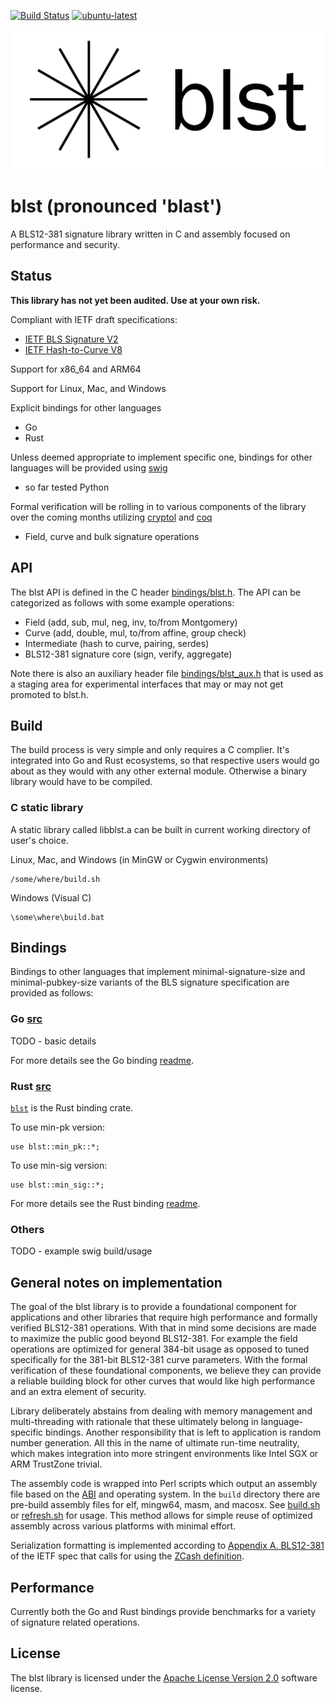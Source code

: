 [![Build Status](https://travis-ci.org/supranational/blst.svg?branch=master)](https://travis-ci.org/supranational/blst) [![ubuntu-latest](https://github.com/supranational/blst/workflows/ubuntu-latest/badge.svg)](actions)
<div align="left">
  <img src=blst_logo_small.png>
</div>

# blst (pronounced 'blast')
A BLS12-381 signature library written in C and assembly focused on performance and security.

## Status
**This library has not yet been audited. Use at your own risk.**

Compliant with IETF draft specifications:
- [IETF BLS Signature V2](https://tools.ietf.org/html/draft-irtf-cfrg-bls-signature)
- [IETF Hash-to-Curve V8](https://tools.ietf.org/html/draft-irtf-cfrg-hash-to-curve)

Support for x86_64 and ARM64

Support for Linux, Mac, and Windows

Explicit bindings for other languages
- Go
- Rust

Unless deemed appropriate to implement specific one, bindings for other languages will be provided using [swig](http://swig.org)
- so far tested Python

Formal verification will be rolling in to various components of the library over the coming months utilizing [cryptol](https://www.cryptol.net) and [coq](https://coq.inria.fr/)
- Field, curve and bulk signature operations

## API
The blst API is defined in the C header [bindings/blst.h](https://github.com/supranational/blst/blob/master/bindings/blst.h). The API can be categorized as follows with some example operations:
- Field (add, sub, mul, neg, inv, to/from Montgomery)
- Curve (add, double, mul, to/from affine, group check)
- Intermediate (hash to curve, pairing, serdes)
- BLS12-381 signature core (sign, verify, aggregate)

Note there is also an auxiliary header file [bindings/blst_aux.h](https://github.com/supranational/blst/blob/master/bindings/blst_aux.h) that is used as a staging area for experimental interfaces that may or may not get promoted to blst.h.

## Build
The build process is very simple and only requires a C complier. It's integrated into Go and Rust ecosystems, so that respective users would go about as they would with any other external module. Otherwise a binary library would have to be compiled.

### C static library
A static library called libblst.a can be built in current working directory of user's choice.

Linux, Mac, and Windows (in MinGW or Cygwin environments)
```
/some/where/build.sh
```

Windows (Visual C)
```
\some\where\build.bat
```

## Bindings
Bindings to other languages that implement minimal-signature-size and minimal-pubkey-size variants of the BLS signature specification are provided as follows:

### Go [src](https://github.com/supranational/blst/tree/master/bindings/go)
TODO - basic details

For more details see the Go binding [readme](https://github.com/supranational/blst/tree/master/bindings/go/README.md).

### Rust [src](https://github.com/supranational/blst/tree/master/bindings/rust)
[`blst`](https://crates.io/crates/blst) is the Rust binding crate.

To use min-pk version:
```
use blst::min_pk::*;
```

To use min-sig version:
```
use blst::min_sig::*;
```

For more details see the Rust binding [readme](https://github.com/supranational/blst/tree/master/bindings/rust/README.md).

### Others
TODO - example swig build/usage

## General notes on implementation
The goal of the blst library is to provide a foundational component for applications and other libraries that require high performance and formally verified BLS12-381 operations. With that in mind some decisions are made to maximize the public good beyond BLS12-381. For example the field operations are optimized for general 384-bit usage as opposed to tuned specifically for the 381-bit BLS12-381 curve parameters. With the formal verification of these foundational components, we believe they can provide a reliable building block for other curves that would like high performance and an extra element of security.

Library deliberately abstains from dealing with memory management and multi-threading with rationale that these ultimately belong in language-specific bindings. Another responsibility that is left to application is random number generation. All this in the name of ultimate run-time neutrality, which makes integration into more stringent environments like Intel SGX or ARM TrustZone trivial.

The assembly code is wrapped into Perl scripts which output an assembly file based on the [ABI](https://en.wikipedia.org/wiki/Application_binary_interface) and operating system. In the `build` directory there are pre-build assembly files for elf, mingw64, masm, and macosx. See [build.sh](https://github.com/supranational/blst/blob/master/build.sh) or [refresh.sh](https://github.com/supranational/blst/blob/master/build/refresh.sh) for usage. This method allows for simple reuse of optimized assembly across various platforms with minimal effort.

Serialization formatting is implemented according to [Appendix A. BLS12-381](https://tools.ietf.org/html/draft-irtf-cfrg-bls-signature-02#appendix-A) of the IETF spec that calls for using the [ZCash definition](https://github.com/zkcrypto/pairing/blob/master/src/bls12_381/README.md#serialization).

## Performance
Currently both the Go and Rust bindings provide benchmarks for a variety of signature related operations.

## License
The blst library is licensed under the [Apache License Version 2.0](LICENSE) software license.
